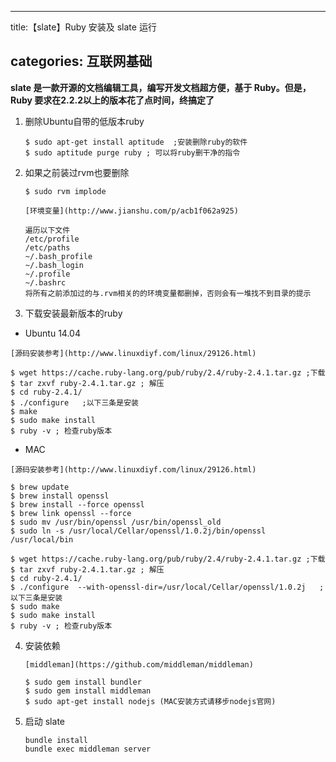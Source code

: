 
---
 title:【slate】Ruby 安装及 slate 运行
 
 categories: 互联网基础
 ---

**slate 是一款开源的文档编辑工具，编写开发文档超方便，基于 Ruby。但是，Ruby 要求在2.2.2以上的版本花了点时间，终搞定了**

<!--more-->

1. 删除Ubuntu自带的低版本ruby

	```
	$ sudo apt-get install aptitude  ;安装删除ruby的软件
	$ sudo aptitude purge ruby ; 可以将ruby删干净的指令
	
	```

2. 如果之前装过rvm也要删除

	``` 
	$ sudo rvm implode
	
	[环境变量](http://www.jianshu.com/p/acb1f062a925)
	
	遍历以下文件
	/etc/profile 
	/etc/paths 
	~/.bash_profile 
	~/.bash_login 
	~/.profile 
	~/.bashrc
	将所有之前添加过的与.rvm相关的的环境变量都删掉，否则会有一堆找不到目录的提示
	
	```

3. 下载安装最新版本的ruby

 * Ubuntu 14.04

 ```
 [源码安装参考](http://www.linuxdiyf.com/linux/29126.html)

 $ wget https://cache.ruby-lang.org/pub/ruby/2.4/ruby-2.4.1.tar.gz ;下载
 $ tar zxvf ruby-2.4.1.tar.gz ; 解压
 $ cd ruby-2.4.1/
 $ ./configure   ;以下三条是安装
 $ make
 $ sudo make install
 $ ruby -v ; 检查ruby版本

 ```

 * MAC

 ```
 [源码安装参考](http://www.linuxdiyf.com/linux/29126.html)

 $ brew update
 $ brew install openssl
 $ brew install --force openssl
 $ brew link openssl --force
 $ sudo mv /usr/bin/openssl /usr/bin/openssl_old
 $ sudo ln -s /usr/local/Cellar/openssl/1.0.2j/bin/openssl /usr/local/bin

 $ wget https://cache.ruby-lang.org/pub/ruby/2.4/ruby-2.4.1.tar.gz ;下载
 $ tar zxvf ruby-2.4.1.tar.gz ; 解压
 $ cd ruby-2.4.1/
 $ ./configure  --with-openssl-dir=/usr/local/Cellar/openssl/1.0.2j   ;以下三条是安装
 $ sudo make
 $ sudo make install
 $ ruby -v ; 检查ruby版本
 ```


4. 安装依赖


	```
	[middleman](https://github.com/middleman/middleman)
	
	$ sudo gem install bundler 
	$ sudo gem install middleman
	$ sudo apt-get install nodejs (MAC安装方式请移步nodejs官网)
	```

5. 启动 slate

	```
	bundle install
	bundle exec middleman server
	
	```
